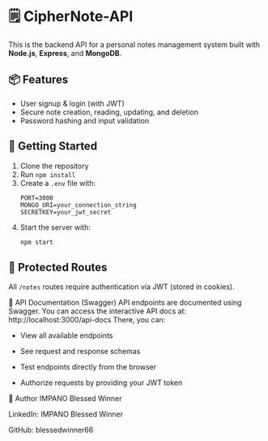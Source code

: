 # 🗒️ CipherNote-API

This is the backend API for a personal notes management system built with **Node.js**, **Express**, and **MongoDB**.

## 📦 Features

- User signup & login (with JWT)
- Secure note creation, reading, updating, and deletion
- Password hashing and input validation

## 🚀 Getting Started

1. Clone the repository  
2. Run `npm install`  
3. Create a `.env` file with:
   ```
   PORT=3000
   MONGO_URI=your_connection_string
   SECRETKEY=your_jwt_secret
   ```
4. Start the server with:  
   ```bash
   npm start
   ```

## 🔐 Protected Routes

All `/notes` routes require authentication via JWT (stored in cookies).

📄 API Documentation (Swagger)
API endpoints are documented using Swagger. You can access the interactive API docs at:
http://localhost:3000/api-docs
There, you can:

* View all available endpoints

* See request and response schemas

* Test endpoints directly from the browser

* Authorize requests by providing your JWT token


🤝 Author
IMPANO Blessed Winner

LinkedIn: IMPANO Blessed Winner

GitHub: blessedwinner66
